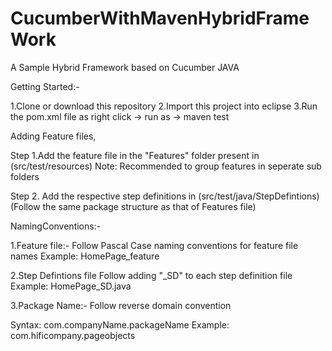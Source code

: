 # CucumberWithMavenHybridFrameWork
A Sample Hybrid Framework based on Cucumber JAVA


Getting Started:-

1.Clone or download this repository
2.Import this project into eclipse
3.Run the pom.xml file as  right click -> run as -> maven test

Adding Feature files,

Step 1.Add the feature file in the "Features" folder present in (src/test/resources)
Note: Recommended to group features in seperate sub folders

Step 2. Add the respective step definitions in (src/test/java/StepDefintions)
(Follow the same package structure as that of Features file)

NamingConventions:-

1.Feature file:-
Follow Pascal Case naming conventions for feature file names
Example: HomePage_feature

2.Step Defintions file
Follow adding "_SD" to each step definition file
Example: HomePage_SD.java

3.Package Name:-
Follow reverse domain convention

Syntax: com.companyName.packageName
Example: com.hificompany.pageobjects

